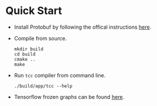 # Quick Start
* Install Protobuf by following the offical instructions [here](https://github.com/protocolbuffers/protobuf/blob/master/src/README.md).
* Compile from source.

    ```
    mkdir build
    cd build
    cmake ..
    make
    ```

* Run `tcc` compiler from command line.

    ```
    ./build/app/tcc --help 
    ```

* Tensorflow frozen graphs can be found [here](https://github.com/tensorflow/models/tree/master/research/slim).
